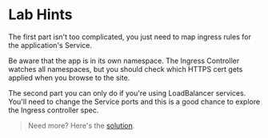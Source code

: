 # Lab Hints

The first part isn't too complicated, you just need to map ingress rules for the application's Service.

Be aware that the app is in its own namespace. The Ingress Controller watches all namespaces, but you should check which HTTPS cert gets applied when you browse to the site.

The second part you can only do if you're using LoadBalancer services. You'll need to change the Service ports and this is a good chance to explore the Ingress controller spec.

> Need more? Here's the [solution](solution.md).
